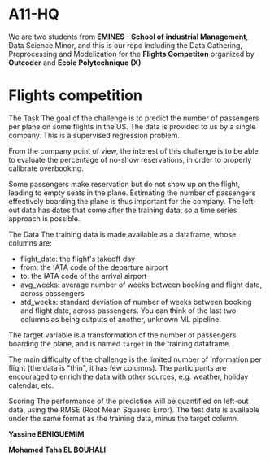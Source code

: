 # A11-HQ
We are two students from **EMINES - School of industrial Management**, Data Science Minor, and this is our repo including the Data Gathering, Preprocessing and Modelization for the **Flights Competiton** organized by **Outcoder** and **Ecole Polytechnique (X)**

# Flights competition
The Task
The goal of the challenge is to predict the number of passengers per plane on some flights in the US. The data is provided to us by a single company. This is a supervised regression problem.

From the company point of view, the interest of this challenge is to be able to evaluate the percentage of no-show reservations, in order to properly calibrate overbooking.

Some passengers make reservation but do not show up on the flight, leading to empty seats in the plane. Estimating the number of passengers effectively boarding the plane is thus important for the company. The left-out data has dates that come after the training data, so a time series approach is possible.

The Data
The training data is made available as a dataframe, whose columns are:

- flight_date: the flight's takeoff day
- from: the IATA code of the departure airport
- to: the IATA code of the arrival airport
- avg_weeks: average number of weeks between booking and flight date, across passengers
- std_weeks: standard deviation of number of weeks between booking and flight date, across passengers. You can think of the last two columns as being outputs of another, unknown ML pipeline.

The target variable is a transformation of the number of passengers boarding the plane, and is named `target` in the training dataframe.

The main difficulty of the challenge is the limited number of information per flight (the data is "thin", it has few columns). The participants are encouraged to enrich the data with other sources, e.g. weather, holiday calendar, etc.

Scoring
The performance of the prediction will be quantified on left-out data, using the RMSE (Root Mean Squared Error).
The test data is available under the same format as the training data, minus the target column.

**Yassine BENIGUEMIM**

**Mohamed Taha EL BOUHALI**
